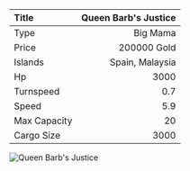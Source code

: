 |Title        | Queen Barb's Justice
|:-|-:
|Type         | Big Mama     
|Price        | 200000 Gold    
|Islands      | Spain, Malaysia
|Hp           | 3000
|Turnspeed    | 0.7
|Speed        | 5.9
|Max Capacity | 20
|Cargo Size   | 3000

![Queen Barb's Justice](../assets/img/queenBarbsJustice.png)